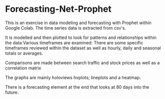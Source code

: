 # Forecasting-Net-Prophet

This is an exercise in data modeling and forecasting with Prophet within Google Colab.
The time series data is extracted from csv's.

It is modelled and then plotted to look for patterns and relationships within the data
Various timeframes are examined:
There are some specific timeframes reviewed within the dataset as well as hourly, daily and seasonal totals or averages.

Comparisons are made between search traffic and stock prices as well as a correlation matrix

The graphs are mainly holoviews hvplots; lineplots and a heatmap.

There is a forecasting element at the end that looks at 80 days into the future.

